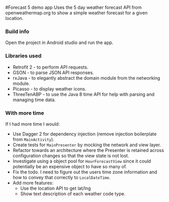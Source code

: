#Forecast 5 demo app
Uses the 5 day weather forecast API from openweathermap.org to show a simple weather forecast for a given location.

### Build info
Open the project in Android studio and run the app.

### Libraries used
- Retrofit 2 - to perform API requests.
- GSON - to parse JSON API responses.
- rxJava - to elegantly abstract the domain module from the networking module.
- Picasso - to display weather icons.
- ThreeTenABP - to use the Java 8 time API for help with parsing and managing time data.

### With more time
If I had more time I would:

- Use Dagger 2 for dependency injection (remove injection boilerplate from `MainActivity`).
- Create tests for `MainPresenter` by mocking the network and view layer.
- Refactor towards an architecture where the Presenter is retained across configuration changes so that the view state is not lost.
- Investigate using a object pool for `HourForecastView` since it could potentially be an expensive object to have so many of.
- Fix the todo. I need to figure out the users time zone information and how to convey that correctly to `LocalDateTime`.
- Add more features:
	-  Use the location API to get lat/lng
	-  Show text description of each weather code type.